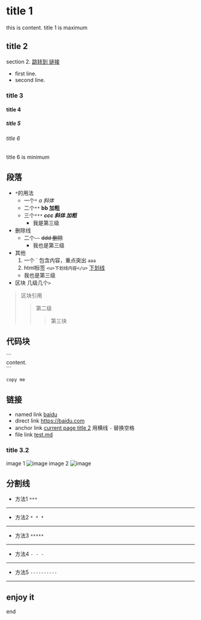# title 1
this is content. title 1 is maximum

## title 2
section 2. [跳转到 链接](#链接)
* first line.
* second line.
### title 3
#### title 4
##### title 5
###### title 6
title 6 is minimum

## 段落
* `*`的用法
  - 一个`*` *a 斜体*
  - 二个`**` **bb 加粗**
  - 三个`***` ***ccc 斜体 加粗***
    - 我是第三级
* 删除线
  + 二个`~~` ~~ddd 删除~~
    * 我也是第三级
* 其他
  1. 一个 \` 包含内容，重点突出 `aaa`
  2. html标签 ```<u>下划线内容</u>``` <u>下划线</u>
    + 我也是第三级
* 区块
几级几个`>`
> 区块引用
> > 第二级
> > > 第三块

## 代码块
\`\`\`  
content.  
\`\`\`  

```
copy me
```

## 链接
* named link [baidu](https://baidu.com/)
* direct link https://baidu.com
* anchor link [current page title 2](#title-2)
  用横线 `-` 替换空格 ` `
* file link [test.md](/test.md)

### title 3.2
image 1
![image](https://user-images.githubusercontent.com/5345608/167260766-7d6053d2-a429-4bff-9e12-02da1ba4c593.png)
image 2
![image](https://user-images.githubusercontent.com/5345608/167260776-f1a22504-5793-4e7c-b404-f5f9d9debc59.png)

## 分割线
* 方法1 `***`
***
* 方法2 `* * *`
* * *
* 方法3 `*****`
*****
* 方法4 `- - -`
- - -
* 方法5 `----------`
----------

## enjoy it
end
